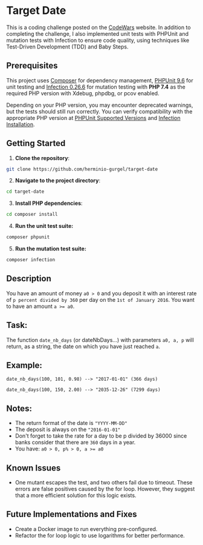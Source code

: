 # Target Date

This is a coding challenge posted on the [CodeWars](https://www.codewars.com/kata/569218bc919ccba77000000b/php) website.
In addition to completing the challenge, I also implemented unit tests with PHPUnit and mutation tests with Infection to
ensure code quality, using techniques like Test-Driven Development (TDD) and Baby Steps.

## Prerequisites

This project uses [Composer](https://getcomposer.org/) for dependency management, [PHPUnit 9.6](https://phpunit.de/)
for unit testing and [Infection 0.26.6](https://infection.github.io/) for mutation testing with **PHP 7.4** as the
required PHP version with Xdebug, phpdbg, or pcov enabled.

Depending on your PHP version, you may encounter deprecated warnings, but the tests should still run correctly. You can
verify compatibility with the appropriate PHP version
at [PHPUnit Supported Versions](https://phpunit.de/supported-versions.html)
and [Infection Installation](https://infection.github.io/guide/installation.html).

## Getting Started

1. **Clone the repository**:

```bash
git clone https://github.com/herminio-gurgel/target-date
```

2. **Navigate to the project directory**:

```bash
cd target-date
```

3. **Install PHP dependencies**:

```bash
cd composer install
```

4. **Run the unit test suite:**

```bash
composer phpunit
```

5. **Run the mutation test suite:**

```bash
composer infection
```

## Description

You have an amount of money `a0 > 0` and you deposit it with an interest rate of `p percent divided by 360` per day on
the `1st of January 2016`. You want to have an amount `a >= a0`.

## **Task:**

The function `date_nb_days` (or dateNbDays...) with parameters `a0, a, p` will return, as a string, the date on which
you have just reached `a`.

## **Example:**

`date_nb_days(100, 101, 0.98) --> "2017-01-01" (366 days)`

`date_nb_days(100, 150, 2.00) --> "2035-12-26" (7299 days)`

## **Notes:**

- The return format of the date is `"YYYY-MM-DD"`
- The deposit is always on the `"2016-01-01"`
- Don't forget to take the rate for a day to be p divided by 36000 since banks consider that there are `360` days in a
  year.
- You have: `a0 > 0, p% > 0, a >= a0`

## **Known Issues**

- One mutant escapes the test, and two others fail due to timeout.
  These errors are false positives caused by the for loop. However, they suggest that a more efficient solution for this
  logic exists.

## **Future Implementations and Fixes**

- Create a Docker image to run everything pre-configured.
- Refactor the for loop logic to use logarithms for better performance.